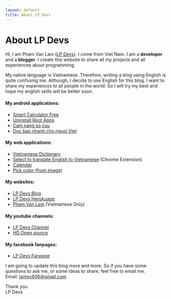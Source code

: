 ```yaml
---
layout: default
title: About LP Devs
---
```


<div class="post">
	<h1 class="pageTitle">About LP Devs</h1>
  <p>
  Hi, I am Pham Van Lam (<a href='https://lpdevs.github.io/'>LP Devs</a>). I come from Viet Nam. I am a <b>developer</b> and a <b>blogger</b>. I create this website to share all my projects and all experiences about programming. 
  </p>

  <p>
  My native language is Vietnamese. Therefore, writing a blog using English is quite confusing me. Although, I decide to use English for this blog. I want to share my experiences to all people in the world. So I will try my best and hope my english skills will be better soon.
  </p>


  <h4>My android applications:</h4>
  <ul>
    <li><a href='https://play.google.com/store/apps/details?id=com.lampv.calculators'>Smart Calculator Free</a></li>
    <li><a href='https://play.google.com/store/apps/details?id=com.ss.stp.uninstallrootapps'>Uninstall Root Apps</a></li>
    <li><a href='https://play.google.com/store/apps/details?id=com.ss.stp.camnangsocuu'>Cam nang so cuu</a></li>
    <li><a href='https://play.google.com/store/apps/details?id=com.ss.stp.rssnewsreader'>Doc bao nhanh cho nguoi Viet</a></li>
  </ul>

  <h4>My web applications:</h4>
  <ul>
    <li><a href='https://lpdevs.herokuapp.com/dictionary'>Vietnamese Dictionary</a></li>
    <li><a href='https://github.com/lpdevs/select-translate-english-vietnamese-chrome-extension/raw/master/packedExtension/select-translate-english-vietnamese-chrome-extension.crx'> Select to translate English to Vietnamese</a> (Chrome Extension)</li>
    <li><a href='https://lpdevs.herokuapp.com/calendar'>Calendar</a></li>
     <li><a href='https://lpdevs.herokuapp.com/pick-color'>Pick color (from image)</a></li>
  </ul>

  <h4>My websites:</h4>
  <ul>
    <li><a href="https://lpdevs.github.io">LP Devs Blog</a></li>
    <li><a href="https://lpdevs.herokuapp.com">LP Devs Herokuapp</a></li>
    <li><a href="https://phamvanlam.com">Pham Van Lam</a> (Vietnamese Only)</li>
  </ul>
  
  <h4>My youtube channels:</h4>
  <ul>
    <li><a href="https://www.youtube.com/channel/UCGZVdZxSWmAIDT5AJNCQ6Bw">LP Devs Channel</a></li>
    <li><a href="https://www.youtube.com/channel/UCGzF0dyN9D5nFS4nNpMm6RA">HD Open source</a></li>
  </ul>
  
  <h4>My facebook fanpages:</h4>
  <ul>
    <li><a href="https://www.facebook.com/lpdevs">LP Devs Fanpage</a></li>
  </ul>

  <p>
  I am going to update this blog more and more. So if you have some questions to ask me, or some ideas to share, feel free to email me.<br>
  Email: <a href="mailto:lampv606@gmail.com">lampv606@gmail.com</a>
  </p>

  <p>
  Thank you <br>
  LP Devs
  </p>
</div>
